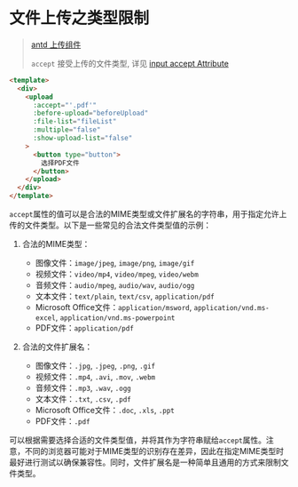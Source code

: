 # 文件上传之类型限制

> [antd 上传组件](https://1x.antdv.com/components/upload-cn/)
> 
> `accept` 接受上传的文件类型, 详见 [input accept Attribute](https://developer.mozilla.org/en-US/docs/Web/HTML/Element/input/file#accept)

```html
<template>
  <div>
    <upload
      :accept="'.pdf'"
      :before-upload="beforeUpload"
      :file-list="fileList"
      :multiple="false"
      :show-upload-list="false"
    >
      <button type="button">
        选择PDF文件
      </button>
    </upload>
  </div>
</template>
```

`accept`属性的值可以是合法的MIME类型或文件扩展名的字符串，用于指定允许上传的文件类型。以下是一些常见的合法文件类型值的示例：

1. 合法的MIME类型：
   - 图像文件：`image/jpeg`, `image/png`, `image/gif`
   - 视频文件：`video/mp4`, `video/mpeg`, `video/webm`
   - 音频文件：`audio/mpeg`, `audio/wav`, `audio/ogg`
   - 文本文件：`text/plain`, `text/csv`, `application/pdf`
   - Microsoft Office文件：`application/msword`, `application/vnd.ms-excel`, `application/vnd.ms-powerpoint`
   - PDF文件：`application/pdf`

2. 合法的文件扩展名：
   - 图像文件：`.jpg`, `.jpeg`, `.png`, `.gif`
   - 视频文件：`.mp4`, `.avi`, `.mov`, `.webm`
   - 音频文件：`.mp3`, `.wav`, `.ogg`
   - 文本文件：`.txt`, `.csv`, `.pdf`
   - Microsoft Office文件：`.doc`, `.xls`, `.ppt`
   - PDF文件：`.pdf`

可以根据需要选择合适的文件类型值，并将其作为字符串赋给`accept`属性。注意，不同的浏览器可能对于MIME类型的识别存在差异，因此在指定MIME类型时最好进行测试以确保兼容性。同时，文件扩展名是一种简单且通用的方式来限制文件类型。